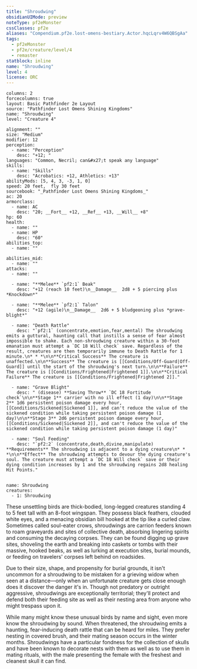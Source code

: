 ```yaml
---
title: "Shroudwing"
obsidianUIMode: preview
noteType: pf2eMonster
cssClasses: pf2e
aliases: "Compendium.pf2e.lost-omens-bestiary.Actor.hqcLqrv4W6QBSgAa" 
tags:
  - pf2eMonster
  - pf2e/creature/level/4
  - remaster
statblock: inline
name: "Shroudwing"
level: 4
license: ORC
---
```


```statblock
columns: 2
forcecolumns: true
layout: Basic Pathfinder 2e Layout
source: "Pathfinder Lost Omens Shining Kingdoms"
name: "Shroudwing"
level: "Creature 4"

alignment: ""
size: "Medium"
modifier: 12
perception:
  - name: "Perception"
    desc: "+12; "
languages: "Common, Necril; can&#x27;t speak any language"
skills:
  - name: "Skills"
    desc: "Acrobatics: +12, Athletics: +13"
abilityMods: [5, 4, 3, -3, 1, 0]
speed: 20 feet,  fly 30 feet
sourcebook: "_Pathfinder Lost Omens Shining Kingdoms_"
ac: 20
armorclass:
  - name: AC
    desc: "20; __Fort__ +12, __Ref__ +13, __Will__ +8"
hp: 60
health:
  - name: ""
  - name: HP
    desc: "60"
abilities_top:
  - name: ""

abilities_mid:
  - name: ""
attacks:
  - name: ""

  - name: "**Melee** `pf2:1` Beak"
    desc: "+12 (reach 10 feet)\n__Damage__  2d8 + 5 piercing plus *Knockdown*"

  - name: "**Melee** `pf2:1` Talon"
    desc: "+12 (agile)\n__Damage__  2d6 + 5 bludgeoning plus *grave-blight*"

  - name: "Death Rattle"
    desc: "`pf2:1` (concentrate,emotion,fear,mental) The shroudwing emits a guttural, haunting call that instills a sense of fear almost impossible to shake. Each non-shroudwing creature within a 30-foot emanation must attempt a `DC 18 Will check` save. Regardless of the result, creatures are then temporarily immune to Death Rattle for 1 minute.\n* * *\n\n**Critical Success** The creature is unaffected.\n\n**Success** The creature is [[Conditions/Off-Guard|Off-Guard]] until the start of the shroudwing's next turn.\n\n**Failure** The creature is [[Conditions/Frightened|Frightened 1]].\n\n**Critical Failure** The creature is [[Conditions/Frightened|Frightened 2]]."

  - name: "Grave Blight"
    desc: " (disease) **Saving Throw** `DC 18 Fortitude check`\n\n**Stage 1** carrier with no ill effect (1 day)\n\n**Stage 2** 1d6 persistent poison damage every hour, [[Conditions/Sickened|Sickened 1]], and can't reduce the value of the sickened condition while taking persistent poison damage (1 day)\n\n**Stage 3** 2d6 persistent poison damage every hour, [[Conditions/Sickened|Sickened 2]], and can't reduce the value of the sickened condition while taking persistent poison damage (1 day)"

  - name: "Soul Feeding"
    desc: "`pf2:2` (concentrate,death,divine,manipulate) **Requirements** The shroudwing is adjacent to a dying creature\n* * *\n\n**Effect** The shroudwing attempts to devour the dying creature's soul. The creature must attempt a `DC 18 Will check` save or their dying condition increases by 1 and the shroudwing regains 2d8 healing Hit Points."
 
```

```encounter-table
name: Shroudwing
creatures:
  - 1: Shroudwing
```



These unsettling birds are thick-bodied, long-legged creatures standing 4 to 5 feet tall with an 8-foot wingspan. They possess black feathers, clouded white eyes, and a menacing obsidian bill hooked at the tip like a curled claw. Sometimes called soul-eater crows, shroudwings are carrion feeders known to roam graveyards and sites of collective death, absorbing lingering spirits and consuming the decaying corpses. They can be found digging up grave sites, shoveling the earth and breaking into caskets or tombs with their massive, hooked beaks, as well as lurking at execution sites, burial mounds, or feeding on travelers' corpses left behind on roadsides.

Due to their size, shape, and propensity for burial grounds, it isn't uncommon for a shroudwing to be mistaken for a grieving widow when seen at a distance—only when an unfortunate creature gets close enough does it discover the danger it's in. Though not predatory or outright aggressive, shroudwings are exceptionally territorial; they'll protect and defend both their feeding site as well as their nesting area from anyone who might trespass upon it.

While many might know these unusual birds by name and sight, even more know the shroudwing by sound. When threatened, the shroudwing emits a haunting, fear-inducing death rattle that can be heard for miles. They prefer nesting in covered brush, and their mating season occurs in the winter months. Shroudwings have a particular fondness for the collection of skulls and have been known to decorate nests with them as well as to use them in mating rituals, with the male presenting the female with the freshest and cleanest skull it can find.
